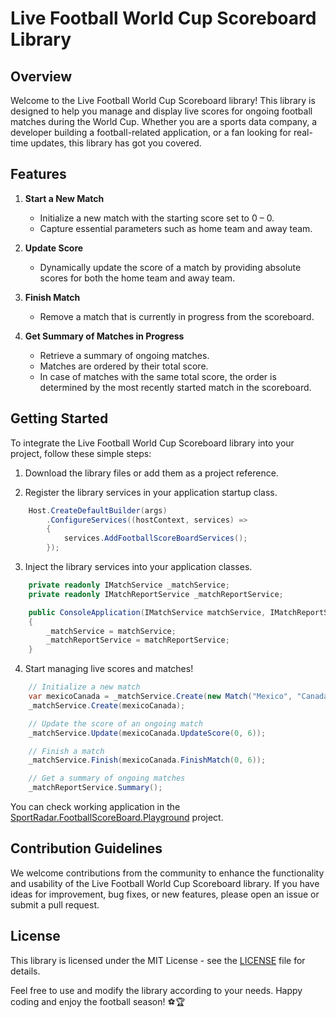 ﻿# Live Football World Cup Scoreboard Library

## Overview

Welcome to the Live Football World Cup Scoreboard library! This library is designed to help you manage and display live scores for ongoing football matches during the World Cup. Whether you are a sports data company, a developer building a football-related application, or a fan looking for real-time updates, this library has got you covered.

## Features

1. **Start a New Match**
   - Initialize a new match with the starting score set to 0 – 0.
   - Capture essential parameters such as home team and away team.

2. **Update Score**
   - Dynamically update the score of a match by providing absolute scores for both the home team and away team.

3. **Finish Match**
   - Remove a match that is currently in progress from the scoreboard.

4. **Get Summary of Matches in Progress**
   - Retrieve a summary of ongoing matches.
   - Matches are ordered by their total score.
   - In case of matches with the same total score, the order is determined by the most recently started match in the scoreboard.

## Getting Started

To integrate the Live Football World Cup Scoreboard library into your project, follow these simple steps:

1. Download the library files or add them as a project reference.

2. Register the library services in your application startup class.

```C#
    Host.CreateDefaultBuilder(args)
        .ConfigureServices((hostContext, services) =>
        {
            services.AddFootballScoreBoardServices();
        });
```

3. Inject the library services into your application classes.

```C#
    private readonly IMatchService _matchService;
    private readonly IMatchReportService _matchReportService;

    public ConsoleApplication(IMatchService matchService, IMatchReportService matchReportService)
    {
        _matchService = matchService;
        _matchReportService = matchReportService;
    }
```	

4. Start managing live scores and matches!

```C#
    // Initialize a new match
    var mexicoCanada = _matchService.Create(new Match("Mexico", "Canada")
    _matchService.Create(mexicoCanada);

    // Update the score of an ongoing match
    _matchService.Update(mexicoCanada.UpdateScore(0, 6));

    // Finish a match
    _matchService.Finish(mexicoCanada.FinishMatch(0, 6));

    // Get a summary of ongoing matches
    _matchReportService.Summary();
```

You can check working application in the [SportRadar.FootballScoreBoard.Playground](https://github.com/atagaew/FootballScoreBoard/blob/master/src/SportRadar.FootballScoreBoard.Playground/ConsoleApplication.cs) project.

## Contribution Guidelines

We welcome contributions from the community to enhance the functionality and usability of the Live Football World Cup Scoreboard library. If you have ideas for improvement, bug fixes, or new features, please open an issue or submit a pull request.

## License

This library is licensed under the MIT License - see the [LICENSE](LICENSE) file for details.

Feel free to use and modify the library according to your needs. Happy coding and enjoy the football season! ⚽🏆